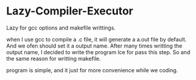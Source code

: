 Lazy-Compiler-Executor
======================

Lazy for gcc options and makefile writtings.

when I use gcc to compile a .c file, it will generate a a.out file by default. And we ofen should set it a output name.
After many times writting the output name, I decided to write the program lce for pass this step. So and the same reason for writting makefile.

program is simple, and it just for more convenience while we coding.